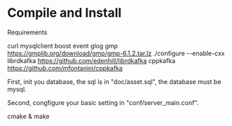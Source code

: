 # Compile and Install

Requirements

curl 
mysqlclient
boost
event
glog
gmp         https://gmplib.org/download/gmp/gmp-6.1.2.tar.lz  ./configure --enable-cxx
librdkafka  https://github.com/edenhill/librdkafka
cppkafka    https://github.com/mfontanini/cppkafka

First, init you database, the sql is in "doc/asset.sql", the database must be mysql.

Second, congfigure your basic setting in  "conf/server_main.conf".

cmake & make 
